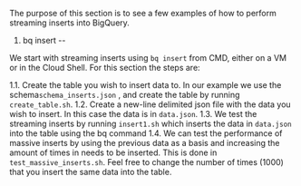 The purpose of this section is to see a few examples of how to perform streaming inserts into BigQuery.

1. bq insert
--

  We start with streaming inserts using `bq insert` from CMD, either on a VM or in the Cloud Shell.
  For this section the steps are:

  1.1. Create the table you wish to insert data to. In our example we use the schema`schema_inserts.json` , and create the table by running `create_table.sh`.
  1.2. Create a new-line delimited json file with the data you wish to insert. In this case the data is in `data.json`.
  1.3. We test the streaming inserts by running `insert1.sh` which inserts the data in `data.json` into the table using the bq command
  1.4. We can test the performance of massive inserts by using the previous data as a basis and increasing the amount of times in needs to be inserted. This is done in     `test_massive_inserts.sh`. Feel free to change the number of times (1000) that you insert the same data into the table.
